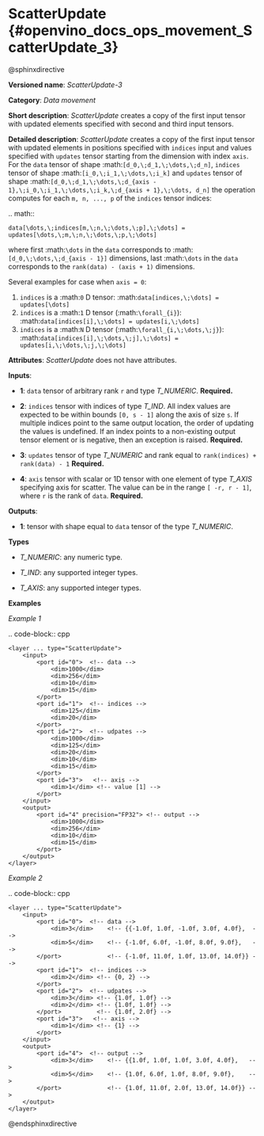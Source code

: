# ScatterUpdate {#openvino_docs_ops_movement_ScatterUpdate_3}

@sphinxdirective

**Versioned name**: *ScatterUpdate-3*

**Category**: *Data movement*

**Short description**: *ScatterUpdate* creates a copy of the first input tensor with updated elements specified with second and third input tensors.

**Detailed description**: *ScatterUpdate* creates a copy of the first input tensor with updated elements in positions specified with ``indices`` input
and values specified with ``updates`` tensor starting from the dimension with index ``axis``. For the ``data`` tensor of shape :math:`[d_0,\;d_1,\;\dots,\;d_n]`, ``indices`` tensor of shape :math:`[i_0,\;i_1,\;\dots,\;i_k]` and ``updates`` tensor of shape :math:`[d_0,\;d_1,\;\dots,\;d_{axis - 1},\;i_0,\;i_1,\;\dots,\;i_k,\;d_{axis + 1},\;\dots, d_n]` the operation computes for each ``m, n, ..., p`` of the ``indices`` tensor indices:

.. math::

	data[\dots,\;indices[m,\;n,\;\dots,\;p],\;\dots] = updates[\dots,\;m,\;n,\;\dots,\;p,\;\dots]

where first :math:`\dots` in the ``data`` corresponds to :math:`[d_0,\;\dots,\;d_{axis - 1}]` dimensions, last :math:`\dots` in the ``data`` corresponds to the ``rank(data) - (axis + 1)`` dimensions.

Several examples for case when `axis = 0`:

1. ``indices`` is a :math:`0` D tensor: :math:`data[indices,\;\dots] = updates[\dots]`
2. ``indices`` is a :math:`1` D tensor (:math:`\forall_{i}`): :math:`data[indices[i],\;\dots] = updates[i,\;\dots]`
3. ``indices`` is a :math:`N` D tensor (:math:`\forall_{i,\;\dots,\;j}`): :math:`data[indices[i],\;\dots,\;j],\;\dots] = updates[i,\;\dots,\;j,\;\dots]`

**Attributes**: *ScatterUpdate* does not have attributes.

**Inputs**:

*   **1**: ``data`` tensor of arbitrary rank ``r`` and type *T_NUMERIC*. **Required.**

*   **2**: ``indices`` tensor with indices of type *T_IND*.
All index values are expected to be within bounds ``[0, s - 1]`` along the axis of size ``s``. If multiple indices point to the
same output location, the order of updating the values is undefined. If an index points to a non-existing output
tensor element or is negative, then an exception is raised. **Required.**

*   **3**: ``updates`` tensor of type *T_NUMERIC* and rank equal to ``rank(indices) + rank(data) - 1`` **Required.**

*   **4**: ``axis`` tensor with scalar or 1D tensor with one element of type *T_AXIS* specifying axis for scatter.
The value can be in the range ``[ -r, r - 1]``, where ``r`` is the rank of ``data``. **Required.**

**Outputs**:

*   **1**: tensor with shape equal to ``data`` tensor of the type *T_NUMERIC*.

**Types**

* *T_NUMERIC*: any numeric type.

* *T_IND*: any supported integer types.

* *T_AXIS*: any supported integer types.

**Examples**

*Example 1*

.. code-block:: cpp 

    <layer ... type="ScatterUpdate">
        <input>
            <port id="0">  <!-- data -->
                <dim>1000</dim>
                <dim>256</dim>
                <dim>10</dim>
                <dim>15</dim>
            </port>
            <port id="1">  <!-- indices -->
                <dim>125</dim>
                <dim>20</dim>
            </port>
            <port id="2">  <!-- udpates -->
                <dim>1000</dim>
                <dim>125</dim>
                <dim>20</dim>
                <dim>10</dim>
                <dim>15</dim>
            </port>
            <port id="3">   <!-- axis -->
                <dim>1</dim> <!-- value [1] -->
            </port>
        </input>
        <output>
            <port id="4" precision="FP32"> <!-- output -->
                <dim>1000</dim>
                <dim>256</dim>
                <dim>10</dim>
                <dim>15</dim>
            </port>
        </output>
    </layer>

*Example 2*

.. code-block:: cpp  

    <layer ... type="ScatterUpdate">
        <input>
            <port id="0">  <!-- data -->
                <dim>3</dim>    <!-- {{-1.0f, 1.0f, -1.0f, 3.0f, 4.0f},  -->
                <dim>5</dim>    <!-- {-1.0f, 6.0f, -1.0f, 8.0f, 9.0f},   -->
            </port>             <!-- {-1.0f, 11.0f, 1.0f, 13.0f, 14.0f}} -->
            <port id="1">  <!-- indices -->
                <dim>2</dim> <!-- {0, 2} -->
            </port>
            <port id="2">  <!-- udpates -->
                <dim>3</dim> <!-- {1.0f, 1.0f} -->
                <dim>2</dim> <!-- {1.0f, 1.0f} -->
            </port>          <!-- {1.0f, 2.0f} -->
            <port id="3">   <!-- axis -->
                <dim>1</dim> <!-- {1} -->
            </port>
        </input>
        <output>
            <port id="4">  <!-- output -->
                <dim>3</dim>    <!-- {{1.0f, 1.0f, 1.0f, 3.0f, 4.0f},   -->
                <dim>5</dim>    <!-- {1.0f, 6.0f, 1.0f, 8.0f, 9.0f},    -->
            </port>             <!-- {1.0f, 11.0f, 2.0f, 13.0f, 14.0f}} -->
        </output>
    </layer>


@endsphinxdirective


